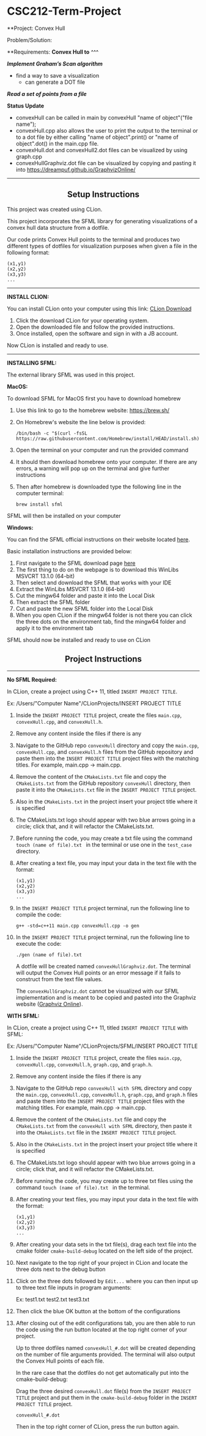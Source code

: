 # CSC212-Term-Project
**Project:
Convex Hull

Problem/Solution:


**Requirements:
**Convex Hull to**
^^^

**_Implement Graham’s Scan algorithm_**
- find a way to save a visualization
  - can generate a DOT file

**_Read a set of points from a file_**

**Status Update**

  * convexHull can be called in main by convexHull "name of object"("file name");
  * convexHull.cpp also allows the user to print the output to the terminal or to a dot file by either calling "name of object".print() or "name of object".dot() in the main.cpp file.
  * convexHull.dot and convexHull2.dot files can be visualized by using graph.cpp
  * convexHullGraphviz.dot file can be visualized by copying and pasting it into https://dreampuf.github.io/GraphvizOnline/

 
---


<h2 align="center">Setup Instructions</h2>

This project was created using CLion.

This project incorporates the SFML library for generating visualizations of a convex hull data structure from a dotfile. 

Our code prints Convex Hull points to the terminal and produces two different types of dotfiles for visualization purposes when given a file in the following format:
```
(x1,y1)
(x2,y2)
(x3,y3)
...
```
---

**INSTALL CLION:**

You can install CLion onto your computer using this link: [CLion Download](https://www.jetbrains.com/clion/download/)

1. Click the download CLion for your operating system.
2. Open the downloaded file and follow the provided instructions.
3. Once installed, open the software and sign in with a JB account.

Now CLion is installed and ready to use.

---

**INSTALLING SFML:**

The external library SFML was used in this project.

**MacOS:**

To download SFML for MacOS first you have to download homebrew

1. Use this link to go to the homebrew website: https://brew.sh/

2. On Homebrew's website the line below is provided:
   ```
   /bin/bash -c "$(curl -fsSL https://raw.githubusercontent.com/Homebrew/install/HEAD/install.sh)"
   ```

3. Open the terminal on your computer and run the provided command

4. It should then download homebrew onto your computer.  If there are any errors, a warning will pop up on the terminal and give further instructions

5. Then after homebrew is downloaded type the following line in the computer terminal:
    ```
   brew install sfml
    ```
    
  SFML will then be installed on your computer


**Windows:**

You can find the SFML official instructions on their website located [here](https://www.sfml-dev.org/tutorials/2.6/).

Basic installation instructions are provided below:

1. First navigate to the SFML download page [here](https://www.sfml-dev.org/download/sfml/2.6.1/)
2. The first thing to do on the webpage is to download this WinLibs MSVCRT 13.1.0 (64-bit)
3. Then select and download the SFML that works with your IDE
4. Extract the WinLibs MSVCRT 13.1.0 (64-bit)
5. Cut the mingw64 folder and paste it into the Local Disk
6. Then extract the SFML folder
7. Cut and paste the new SFML folder into the Local Disk
8. When you open CLion if the mingw64 folder is not there you can click the three dots on the environment tab, find the mingw64 folder and apply it to the environment tab

SFML should now be installed and ready to use on CLion


<h2 align="center">Project Instructions</h2>

---

**No SFML Required:**

In CLion, create a project using C++ 11, titled `INSERT PROJECT TITLE`.

  Ex: /Users/"Computer Name"/CLionProjects/INSERT PROJECT TITLE

1. Inside the `INSERT PROJECT TITLE` project, create the files `main.cpp`, `convexHull.cpp`, and `convexHull.h`.
2. Remove any content inside the files if there is any
3. Navigate to the GitHub repo `convexHull` directory and copy the `main.cpp`, `convexHull.cpp`, and `convexHull.h` files from the GitHub repository and paste them into the `INSERT PROJECT TITLE` project files with the matching titles. For example, main.cpp -> main.cpp.
4. Remove the content of the `CMakeLists.txt` file and copy the `CMakeLists.txt` from the GitHub repository `convexHull` directory, then paste it into the `CMakeLists.txt` file in the `INSERT PROJECT TITLE` project.
5. Also in the `CMakeLists.txt` in the project insert your project title where it is specified
6. The CMakeLists.txt logo should appear with two blue arrows going in a circle; click that, and it will refactor the CMakeLists.txt.
7. Before running the code, you may create a txt file using the command `touch (name of file).txt ` in the terminal or use one in the `test_case` directory.
8. After creating a text file, you may input your data in the text file with the format:

    ```
   (x1,y1)
   (x2,y2)
   (x3,y3)
   ...
    ```
9. In the `INSERT PROJECT TITLE` project terminal, run the following line to compile the code:

    ```
    g++ -std=c++11 main.cpp convexHull.cpp -o gen
    ```
10. In the `INSERT PROJECT TITLE` project terminal, run the following line to execute the code:

    ```
    ./gen (name of file).txt
    ```

    A dotfile will be created named `convexHullGraphviz.dot`. The terminal will output the Convex Hull points or an error message if it fails to construct from the text file values.
   

    The `convexHullGraphviz.dot` cannot be visualized with our SFML implementation and is meant to be copied and pasted into the Graphviz website ([Graphviz Online](https://dreampuf.github.io/GraphvizOnline/)).

**WITH SFML:**

In CLion, create a project using C++ 11, titled `INSERT PROJECT TITLE` with SFML:

  Ex:  /Users/"Computer Name"/CLionProjects/SFML/INSERT PROJECT TITLE

1. Inside the `INSERT PROJECT TITLE` project, create the files `main.cpp`, `convexHull.cpp`, `convexHull.h`, `graph.cpp`, and `graph.h`.
2. Remove any content inside the files if there is any
3. Navigate to the GitHub repo `convexHull with SFML` directory and copy the `main.cpp`, `convexHull.cpp`, `convexHull.h`, `graph.cpp`, and `graph.h` files and paste them into the `INSERT PROJECT TITLE` project files with the matching titles. For example, main.cpp -> main.cpp.
4. Remove the content of the `CMakeLists.txt` file and copy the `CMakeLists.txt` from the `convexHull with SFML` directory, then paste it into the `CMakeLists.txt` file in the `INSERT PROJECT TITLE` project.
5. Also in the `CMakeLists.txt` in the project insert your project title where it is specified
6. The CMakeLists.txt logo should appear with two blue arrows going in a circle; click that, and it will refactor the CMakeLists.txt.
7. Before running the code, you may create up to three txt files using the command `touch (name of file).txt ` in the terminal.
8. After creating your text files, you may input your data in the text file with the format:

    ```
   (x1,y1)
   (x2,y2)
   (x3,y3)
   ...
    ```
  
9. After creating your data sets in the txt file(s), drag each text file into the cmake folder `cmake-build-debug` located on the left side of the project.
10. Next navigate to the top right of your project in CLion and locate the three dots next to the debug button
11. Click on the three dots followed by `Edit...` where you can then input up to three text file inputs in program arguments:

    Ex: test1.txt test2.txt test3.txt
    
12. Then click the blue OK button at the bottom of the configurations
13. After closing out of the edit configurations tab, you are then able to run the code using the run button located at the top right corner of your project.

    Up to three dotfiles named `convexHull_#.dot` will be created depending on the number of file          arguments provided. The terminal will also output the Convex Hull points of each file.

    In the rare case that the dotfiles do not get automatically put into the cmake-build-debug:
    
    Drag the three desired `convexHull.dot` file(s) from the `INSERT PROJECT TITLE` project and put them in the      `cmake-build-debug` folder in the `INSERT PROJECT TITLE` project.
    ```
    convexHull_#.dot
    ```
    Then in the top right corner of CLion, press the run button again.
